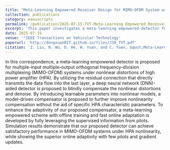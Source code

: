 ```yaml
---
title: "Meta-Learning Empowered Receiver Design for MIMO-OFDM System under HPA Nonlinearity"
collection: publications
category: manuscripts
permalink: /publication/2025-07-15-TVT-Meta-Learning Empowered Receiver Design for MIMO-OFDM System under HPA Nonlinearity-number-30
excerpt: 'This paper investigates a meta-learning empowered detector for multiple-input multiple-output orthogonal frequency-division multiplexing (MIMO-OFDM) systems under nonlinear distortions of high power amplifier (HPA).'
date: 2025-07-15
venue: '"IEEE Transactions on Vehicular Technology'
paperurl: 'http://dongxuanBIT.github.io/files/J30_TVT.pdf'
citation: 'Z. Liu, N. Wu, D. He, W. Yuan, and C. Yuen, &quot;Meta-Learning Empowered Receiver Design for MIMO-OFDM System under HPA Nonlinearity,&quot; <i>IEEE Trans. Veh. Technol.</i>, Early Access, Jul. 2025.'
---
```


In this correspondence, a meta-learning empowered detector is proposed for multiple-input multiple-output orthogonal frequency-division multiplexing (MIMO-OFDM) systems under nonlinear distortions of high power amplifier (HPA). By utilizing the residual connection that directly transmits the data flow into the last layer, a deep neural network (DNN)-aided detector is proposed to blindly compensate the nonlinear distortions and denoise. By introducing learnable parameters into nonlinear models, a model-driven compensator is proposed to further improve nonlinearity compensation without the aid of specific HPA characteristic parameters. To enhance the adaptivity of our proposed compensator, a meta-learning empowered scheme with offline training and fast online adaptation is developed by fully leveraging the supervised information from pilots. Simulation results demonstrate that our proposed detector can achieve satisfactory performance in MIMO-OFDM systems under HPA nonlinearity, while showing the superior online adaptivity with few pilots and gradient updates.
